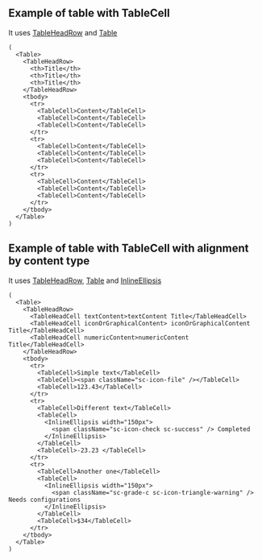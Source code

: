 ## Example of table with TableCell
It uses [TableHeadRow](#tableheadrow) and [Table](#table)

    (
      <Table>
        <TableHeadRow>
          <th>Title</th>
          <th>Title</th>
          <th>Title</th>
        </TableHeadRow>
        <tbody>
          <tr>
            <TableCell>Content</TableCell>
            <TableCell>Content</TableCell>
            <TableCell>Content</TableCell>
          </tr>
          <tr>
            <TableCell>Content</TableCell>
            <TableCell>Content</TableCell>
            <TableCell>Content</TableCell>
          </tr>
          <tr>
            <TableCell>Content</TableCell>
            <TableCell>Content</TableCell>
            <TableCell>Content</TableCell>
          </tr>
        </tbody>
      </Table>
    )

## Example of table with TableCell with alignment by content type
It uses [TableHeadRow](#tableheadrow), [Table](#table) and [InlineEllipsis](#inlineellipsis)

    (
      <Table>
        <TableHeadRow>
          <TableHeadCell textContent>textContent Title</TableHeadCell>
          <TableHeadCell iconOrGraphicalContent> iconOrGraphicalContent Title</TableHeadCell>
          <TableHeadCell numericContent>numericContent Title</TableHeadCell>
        </TableHeadRow>
        <tbody>
          <tr>
            <TableCell>Simple text</TableCell>
            <TableCell><span className="sc-icon-file" /></TableCell>
            <TableCell>123.43</TableCell>
          </tr>
          <tr>
            <TableCell>Different text</TableCell>
            <TableCell>
              <InlineEllipsis width="150px">
                <span className="sc-icon-check sc-success" /> Completed
              </InlineEllipsis>
            </TableCell>
            <TableCell>-23.23 </TableCell>
          </tr>
          <tr>
            <TableCell>Another one</TableCell>
            <TableCell>
              <InlineEllipsis width="150px">
                <span className="sc-grade-c sc-icon-triangle-warning" /> Needs configurations
              </InlineEllipsis>
            </TableCell>
            <TableCell>$34</TableCell>
          </tr>
        </tbody>
      </Table>
    )
